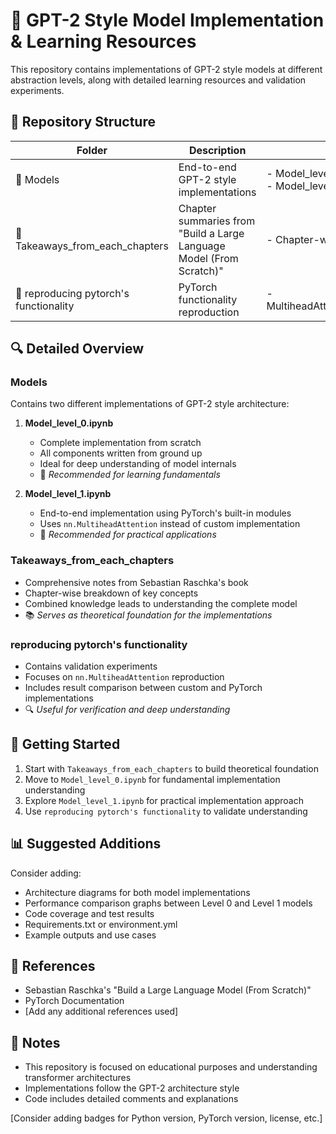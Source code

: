 # 🤖 GPT-2 Style Model Implementation & Learning Resources 

This repository contains implementations of GPT-2 style models at different abstraction levels, along with detailed learning resources and validation experiments.

## 📁 Repository Structure

| Folder | Description | Key Contents |
|--------|-------------|--------------|
| 📂 Models | End-to-end GPT-2 style implementations | - Model_level_0.ipynb <br> - Model_level_1.ipynb |
| 📂 Takeaways_from_each_chapters | Chapter summaries from "Build a Large Language Model (From Scratch)" | - Chapter-wise takeaway files |
| 📂 reproducing pytorch's functionality | PyTorch functionality reproduction | - MultiheadAttention_reproduction.ipynb |

## 🔍 Detailed Overview

### Models
Contains two different implementations of GPT-2 style architecture:

1. **Model_level_0.ipynb**
   - Complete implementation from scratch
   - All components written from ground up
   - Ideal for deep understanding of model internals
   - 📌 *Recommended for learning fundamentals*

2. **Model_level_1.ipynb**
   - End-to-end implementation using PyTorch's built-in modules
   - Uses `nn.MultiheadAttention` instead of custom implementation
   - 📌 *Recommended for practical applications*

### Takeaways_from_each_chapters
- Comprehensive notes from Sebastian Raschka's book
- Chapter-wise breakdown of key concepts
- Combined knowledge leads to understanding the complete model
- 📚 *Serves as theoretical foundation for the implementations*

### reproducing pytorch's functionality
- Contains validation experiments
- Focuses on `nn.MultiheadAttention` reproduction
- Includes result comparison between custom and PyTorch implementations
- 🔍 *Useful for verification and deep understanding*

## 🎯 Getting Started

1. Start with `Takeaways_from_each_chapters` to build theoretical foundation
2. Move to `Model_level_0.ipynb` for fundamental implementation understanding
3. Explore `Model_level_1.ipynb` for practical implementation approach
4. Use `reproducing pytorch's functionality` to validate understanding

## 📊 Suggested Additions

Consider adding:
- Architecture diagrams for both model implementations
- Performance comparison graphs between Level 0 and Level 1 models
- Code coverage and test results
- Requirements.txt or environment.yml
- Example outputs and use cases

## 🔗 References

- Sebastian Raschka's "Build a Large Language Model (From Scratch)"
- PyTorch Documentation
- [Add any additional references used]

## 📝 Notes

- This repository is focused on educational purposes and understanding transformer architectures
- Implementations follow the GPT-2 architecture style
- Code includes detailed comments and explanations

[Consider adding badges for Python version, PyTorch version, license, etc.]
